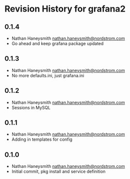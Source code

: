 # Revision History for grafana2

## 0.1.4
- Nathan Haneysmith <nathan.haneysmith@nordstrom.com>
- Go ahead and keep grafana package updated

## 0.1.3
- Nathan Haneysmith <nathan.haneysmith@nordstrom.com>
- No more defaults.ini, just grafana.ini

## 0.1.2
- Nathan Haneysmith <nathan.haneysmith@nordstrom.com>
- Sessions in MySQL

## 0.1.1
- Nathan Haneysmith <nathan.haneysmith@nordstrom.com>
- Adding in templates for config

## 0.1.0
- Nathan Haneysmith <nathan.haneysmith@nordstrom.com>
- Initial commit, pkg install and service definition
